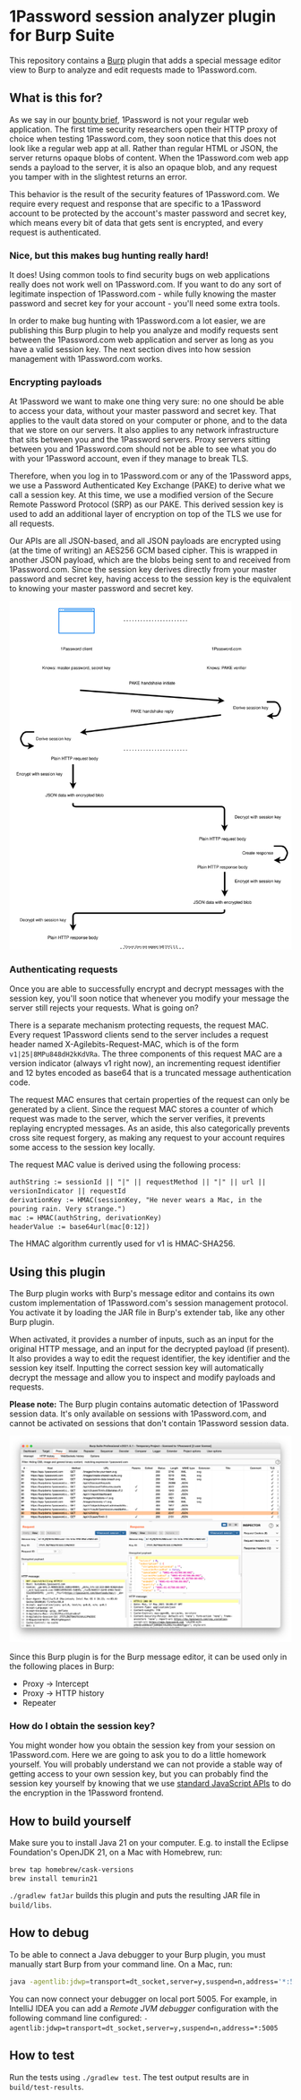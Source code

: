 # 1Password session analyzer plugin for Burp Suite

This repository contains a [Burp](https://portswigger.net/burp) plugin that adds a special message editor view to Burp to analyze and edit requests made to 1Password.com.

## What is this for?

As we say in our [bounty brief](https://bugcrowd.com/agilebits), 1Password is not your regular web application. The first time security researchers open their HTTP proxy of choice when testing 1Password.com, they soon notice that this does not look like a regular web app at all. Rather than regular HTML or JSON, the server returns opaque blobs of content. When the 1Password.com web app sends a payload to the server, it is also an opaque blob, and any request you tamper with in the slightest returns an error.

This behavior is the result of the security features of 1Password.com. We require every request and response that are specific to a 1Password account to be protected by the account's master password and secret key, which means every bit of data that gets sent is encrypted, and every request is authenticated.

### Nice, but this makes bug hunting really hard!
It does! Using common tools to find security bugs on web applications really does not work well on 1Password.com. If you want to do any sort of legitimate inspection of 1Password.com - while fully knowing the master password and secret key for your account - you'll need some extra tools.

In order to make bug hunting with 1Password.com a lot easier, we are publishing this Burp plugin to help you analyze and modify requests sent between the 1Password.com web application and server as long as you have a valid session key. The next section dives into how session management with 1Password.com works.

### Encrypting payloads
At 1Password we want to make one thing very sure: no one should be able to access your data, without your master password and secret key. That applies to the vault data stored on your computer or phone, and to the data that we store on our servers. It also applies to any network infrastructure that sits between you and the 1Password servers. Proxy servers sitting between you and 1Password.com should not be able to see what you do with your 1Password account, even if they manage to break TLS.

Therefore, when you log in to 1Password.com or any of the 1Password apps, we use a Password Authenticated Key Exchange (PAKE) to derive what we call a session key. At this time, we use a modified version of the Secure Remote Password Protocol (SRP) as our PAKE. This derived session key is used to add an additional layer of encryption on top of the TLS we use for all requests.

Our APIs are all JSON-based, and all JSON payloads are encrypted using (at the time of writing) an AES256 GCM based cipher. This is wrapped in another JSON payload, which are the blobs being sent to and received from 1Password.com. Since the session key derives directly from your master password and secret key, having access to the session key is the equivalent to knowing your master password and secret key.

![Session management overview](docs/images/session_management.svg)

### Authenticating requests
Once you are able to successfully encrypt and decrypt messages with the session key, you'll soon notice that whenever you modify your message the server still rejects your requests. What is going on?

There is a separate mechanism protecting requests, the request MAC. Every request 1Password clients send to the server includes a request header named X-Agilebits-Request-MAC, which is of the form `v1|25|8MPu848dH2kKdVRa`. The three components of this request MAC are a version indicator (always v1 right now), an incrementing request identifier and 12 bytes encoded as base64 that is a truncated message authentication code.

The request MAC ensures that certain properties of the request can only be generated by a client. Since the request MAC stores a counter of which request was made to the server, which the server verifies, it prevents replaying encrypted messages. As an aside, this also categorically prevents cross site request forgery, as making any request to your account requires some access to the session key locally.

The request MAC value is derived using the following process:
```
authString := sessionId || "|" || requestMethod || "|" || url || versionIndicator || requestId
derivationKey := HMAC(sessionKey, "He never wears a Mac, in the pouring rain. Very strange.")
mac := HMAC(authString, derivationKey)
headerValue := base64url(mac[0:12])
```
The HMAC algorithm currently used for v1 is HMAC-SHA256.

## Using this plugin

The Burp plugin works with Burp's message editor and contains its own custom implementation of 1Password.com's session management protocol. You activate it by loading the JAR file in Burp's extender tab, like any other Burp plugin.

When activated, it provides a number of inputs, such as an input for the original HTTP message, and an input for the decrypted payload (if present). It also provides a way to edit the request identifier, the key identifier and the session key itself. Inputting the correct session key will automatically decrypt the message and allow you to inspect and modify payloads and requests.

**Please note:** The Burp plugin contains automatic detection of 1Password session data. It's only available on sessions with 1Password.com, and cannot be activated on sessions that don't contain 1Password session data.

![Example screenshot of the plugin](docs/images/example_screenshot.png)

Since this Burp plugin is for the Burp message editor, it can be used only in the following places in Burp:

* Proxy -> Intercept
* Proxy -> HTTP history
* Repeater

### How do I obtain the session key?
You might wonder how you obtain the session key from your session on 1Password.com. Here we are going to ask you to do a little homework yourself. You will probably understand we can not provide a stable way of getting access to your own session key, but you can probably find the session key yourself by knowing that we use [standard JavaScript APIs](https://developer.mozilla.org/en-US/docs/Web/API/SubtleCrypto) to do the encryption in the 1Password frontend.

## How to build yourself

Make sure you to install Java 21 on your computer. E.g. to install the Eclipse Foundation's OpenJDK 21, on a Mac with Homebrew, run:
```shell
brew tap homebrew/cask-versions
brew install temurin21
```

`./gradlew fatJar` builds this plugin and puts the resulting JAR file in `build/libs`.

## How to debug
To be able to connect a Java debugger to your Burp plugin, you must manually start Burp from your command line. On a Mac, run:

```sh
java -agentlib:jdwp=transport=dt_socket,server=y,suspend=n,address='*:5005' -jar /Applications/Burp\ Suite\ Community\ Edition.app/Contents/java/app/burpsuite_community.jar
```

You can now connect your debugger on local port 5005. For example, in IntelliJ IDEA you can add a _Remote JVM debugger_ configuration with the following command line configured: `-agentlib:jdwp=transport=dt_socket,server=y,suspend=n,address=*:5005`

## How to test
Run the tests using `./gradlew test`. The test output results are in `build/test-results`.